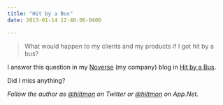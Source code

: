 ```yaml
---
title: "Hit by a Bus"
date: 2013-01-14 12:48:00-0400

---
```


> What would happen to my clients and my products if I got hit by a bus?

I answer this question in my [Noverse](http://www.noverse.com) (my company) blog in [Hit by a Bus](http://www.noverse.com/blog/2013/01/hit-by-a-bus/). 

Did I miss anything?

*Follow the author as [@hiltmon](https://twitter.com/hiltmon) on Twitter or [@hiltmon](http://alpha.app.net/hiltmon) on App.Net.*

